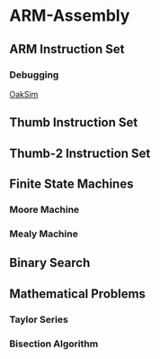 # ARM-Assembly
## ARM Instruction Set
### Debugging

[OakSim](https://wunkolo.github.io/OakSim/)

## Thumb Instruction Set
## Thumb-2 Instruction Set
## Finite State Machines
### Moore Machine
### Mealy Machine
## Binary Search
## Mathematical Problems
### Taylor Series
### Bisection Algorithm 
